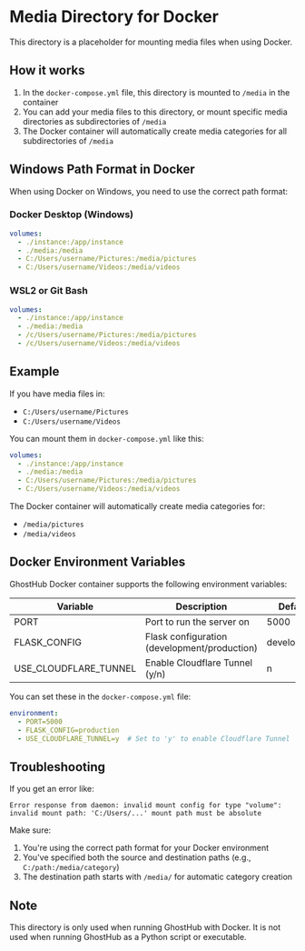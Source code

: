 # Media Directory for Docker

This directory is a placeholder for mounting media files when using Docker.

## How it works

1. In the `docker-compose.yml` file, this directory is mounted to `/media` in the container
2. You can add your media files to this directory, or mount specific media directories as subdirectories of `/media`
3. The Docker container will automatically create media categories for all subdirectories of `/media`

## Windows Path Format in Docker

When using Docker on Windows, you need to use the correct path format:

### Docker Desktop (Windows)
```yaml
volumes:
  - ./instance:/app/instance
  - ./media:/media
  - C:/Users/username/Pictures:/media/pictures
  - C:/Users/username/Videos:/media/videos
```

### WSL2 or Git Bash
```yaml
volumes:
  - ./instance:/app/instance
  - ./media:/media
  - /c/Users/username/Pictures:/media/pictures
  - /c/Users/username/Videos:/media/videos
```

## Example

If you have media files in:
- `C:/Users/username/Pictures`
- `C:/Users/username/Videos`

You can mount them in `docker-compose.yml` like this:

```yaml
volumes:
  - ./instance:/app/instance
  - ./media:/media
  - C:/Users/username/Pictures:/media/pictures
  - C:/Users/username/Videos:/media/videos
```

The Docker container will automatically create media categories for:
- `/media/pictures`
- `/media/videos`

## Docker Environment Variables

GhostHub Docker container supports the following environment variables:

| Variable | Description | Default |
|----------|-------------|---------|
| PORT | Port to run the server on | 5000 |
| FLASK_CONFIG | Flask configuration (development/production) | development |
| USE_CLOUDFLARE_TUNNEL | Enable Cloudflare Tunnel (y/n) | n |

You can set these in the `docker-compose.yml` file:

```yaml
environment:
  - PORT=5000
  - FLASK_CONFIG=production
  - USE_CLOUDFLARE_TUNNEL=y  # Set to 'y' to enable Cloudflare Tunnel
```

## Troubleshooting

If you get an error like:
```
Error response from daemon: invalid mount config for type "volume": invalid mount path: 'C:/Users/...' mount path must be absolute
```

Make sure:
1. You're using the correct path format for your Docker environment
2. You've specified both the source and destination paths (e.g., `C:/path:/media/category`)
3. The destination path starts with `/media/` for automatic category creation

## Note

This directory is only used when running GhostHub with Docker. It is not used when running GhostHub as a Python script or executable.
